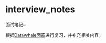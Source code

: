 
# interview_notes

面试笔记~

根据[Datawhale面筋](https://github.com/datawhalechina/daily-interview.git)进行复习，并补充相关内容。


